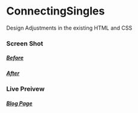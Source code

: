 # ConnectingSingles
Design Adjustments in the existing HTML and CSS

### Screen Shot
##### [Before](https://tecgent.github.io/ConectingSingles/screenshot_before.png)
##### [After](https://tecgent.github.io/ConectingSingles/screenshot.png)

### Live Preivew
##### [Blog Page](https://tecgent.github.io/ConectingSingles/blog)